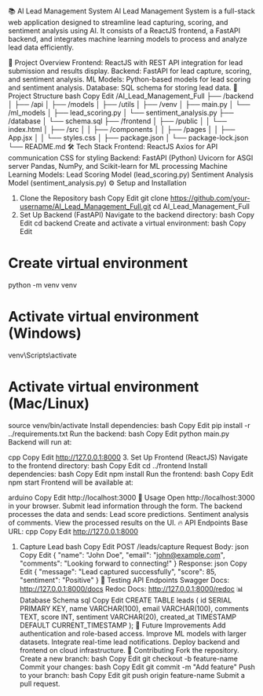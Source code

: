 📚 AI Lead Management System
AI Lead Management System is a full-stack web application designed to streamline lead capturing, scoring, and sentiment analysis using AI. It consists of a ReactJS frontend, a FastAPI backend, and integrates machine learning models to process and analyze lead data efficiently.

🚀 Project Overview
Frontend: ReactJS with REST API integration for lead submission and results display.
Backend: FastAPI for lead capture, scoring, and sentiment analysis.
ML Models: Python-based models for lead scoring and sentiment analysis.
Database: SQL schema for storing lead data.
📂 Project Structure
bash
Copy
Edit
/AI_Lead_Management_Full
├── /backend
│   ├── /api
│   ├── /models
│   ├── /utils
│   ├── /venv
│   ├── main.py
│   └── /ml_models
│       ├── lead_scoring.py
│       └── sentiment_analysis.py
├── /database
│   └── schema.sql
├── /frontend
│   ├── /public
│   │   └── index.html
│   ├── /src
│   │   ├── /components
│   │   ├── /pages
│   │   ├── App.jsx
│   │   └── styles.css
│   ├── package.json
│   └── package-lock.json
└── README.md
🛠 Tech Stack
Frontend:
ReactJS
Axios for API communication
CSS for styling
Backend:
FastAPI (Python)
Uvicorn for ASGI server
Pandas, NumPy, and Scikit-learn for ML processing
Machine Learning Models:
Lead Scoring Model (lead_scoring.py)
Sentiment Analysis Model (sentiment_analysis.py)
⚙ Setup and Installation
1. Clone the Repository
bash
Copy
Edit
git clone https://github.com/your-username/AI_Lead_Management_Full.git
cd AI_Lead_Management_Full
2. Set Up Backend (FastAPI)
Navigate to the backend directory:
bash
Copy
Edit
cd backend
Create and activate a virtual environment:
bash
Copy
Edit
# Create virtual environment
python -m venv venv

# Activate virtual environment (Windows)
venv\Scripts\activate

# Activate virtual environment (Mac/Linux)
source venv/bin/activate
Install dependencies:
bash
Copy
Edit
pip install -r ../requirements.txt
Run the backend:
bash
Copy
Edit
python main.py
Backend will run at:

cpp
Copy
Edit
http://127.0.0.1:8000
3. Set Up Frontend (ReactJS)
Navigate to the frontend directory:
bash
Copy
Edit
cd ../frontend
Install dependencies:
bash
Copy
Edit
npm install
Run the frontend:
bash
Copy
Edit
npm start
Frontend will be available at:

arduino
Copy
Edit
http://localhost:3000
🧠 Usage
Open http://localhost:3000 in your browser.
Submit lead information through the form.
The backend processes the data and sends:
Lead score predictions.
Sentiment analysis of comments.
View the processed results on the UI.
🔥 API Endpoints
Base URL:
cpp
Copy
Edit
http://127.0.0.1:8000
1. Capture Lead
bash
Copy
Edit
POST /leads/capture
Request Body:
json
Copy
Edit
{
  "name": "John Doe",
  "email": "john@example.com",
  "comments": "Looking forward to connecting!"
}
Response:
json
Copy
Edit
{
  "message": "Lead captured successfully",
  "score": 85,
  "sentiment": "Positive"
}
🧪 Testing API Endpoints
Swagger Docs: http://127.0.0.1:8000/docs
Redoc Docs: http://127.0.0.1:8000/redoc
📊 Database Schema
sql
Copy
Edit
CREATE TABLE leads (
    id SERIAL PRIMARY KEY,
    name VARCHAR(100),
    email VARCHAR(100),
    comments TEXT,
    score INT,
    sentiment VARCHAR(20),
    created_at TIMESTAMP DEFAULT CURRENT_TIMESTAMP
);
🎯 Future Improvements
Add authentication and role-based access.
Improve ML models with larger datasets.
Integrate real-time lead notifications.
Deploy backend and frontend on cloud infrastructure.
🤝 Contributing
Fork the repository.
Create a new branch:
bash
Copy
Edit
git checkout -b feature-name
Commit your changes:
bash
Copy
Edit
git commit -m "Add feature"
Push to your branch:
bash
Copy
Edit
git push origin feature-name
Submit a pull request.
